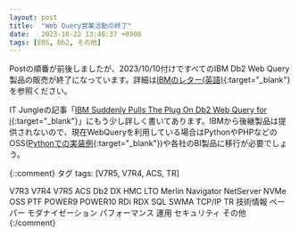 ```yaml
---
layout: post
title:  "Web Query営業活動の終了"
date:   2023-10-22 13:48:37 +0900
tags: [EOS, Db2, その他]
---
```

Postの順番が前後しましたが、2023/10/10付けですべてのIBM Db2 Web Query製品の販売が終了になっています。詳細は[IBMのレター(英語)](https://www.ibm.com/docs/en/announcements/db2-webquery-eom){:target="_blank"}を参照ください。

IT Jungleの記事「[IBM Suddenly Pulls The Plug On Db2 Web Query for i](https://www.itjungle.com/2023/10/11/ibm-suddenly-pulls-the-plug-on-db2-web-query-for-i/){:target="_blank"}」にもう少し詳しく書いてあります。IBMから後継製品は提供されないので、現在WebQueryを利用している場合はPythonやPHPなどのOSS([Pythonでの実装例](https://guricat.github.io/Leveraging-Open-Source-on-IBM-i/#/4_IBM_i%E3%81%A7%E3%81%AEPython%E5%88%A9%E7%94%A8%E4%BE%8B?id=_42-%e3%83%87%e3%83%bc%e3%82%bf%e3%81%ae%e5%8f%af%e8%a6%96%e5%8c%96%e3%82%b0%e3%83%a9%e3%83%95%e5%8c%96){:target="_blank"})や各社のBI製品に移行が必要でしょう。

{::comment}
タグ
tags: [V7R5, V7R4, ACS, TR]

V7R3
V7R4
V7R5
ACS
Db2
DX
HMC
LTO
Merlin
Navigator
NetServer
NVMe
OSS
PTF
POWER9
POWER10
RDi
RDX
SQL
SWMA
TCP/IP
TR
技術情報
ペーパー
モダナイゼーション
パフォーマンス
運用
セキュリティ
その他
{:/comment}

